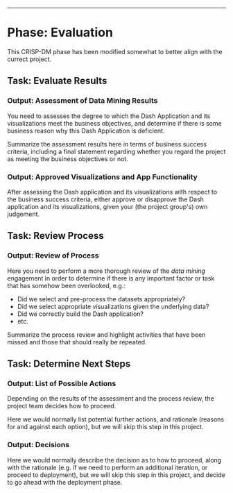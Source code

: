 
---

# Phase: Evaluation

This CRISP-DM phase has been modified somewhat to better align with the currect project.

## Task: Evaluate Results

### Output: Assessment of Data Mining Results

You need to assesses the degree to which the Dash Application and its visualizations meet the business objectives, and determine if there is some business reason why this Dash Application is deficient.

Summarize the assessment results here in terms of business success criteria, including a final statement regarding whether you regard the project as meeting the business objectives or not.

### Output: Approved Visualizations and App Functionality

After assessing the Dash application and its visualizations with respect to the business success criteria, either approve or disapprove the Dash application and its visualizations, given your (the project group's) own judgement.

## Task: Review Process

### Output: Review of Process

Here you need to perform a more thorough review of
the *data mining* engagement in order to determine if there is any important factor or task that has somehow been overlooked, e.g.:
- Did we select and pre-process the datasets appropriately?
- Did we select appropriate visualizations given the underlying data?
- Did we correctly build the Dash application?
- etc.

Summarize the process review and highlight activities that have been missed and those that should really be repeated.

## Task: Determine Next Steps

### Output: List of Possible Actions

Depending on the results of the assessment and the process review, the project team decides how to proceed.

Here we would normally list potential further actions, and rationale (reasons for and against each option), but we will skip this step in this project.

### Output: Decisions

Here we would normally describe the decision as to how to proceed, along with the rationale (e.g. if we need to perform an additional iteration, or proceed to deployment), but we will skip this step in this project, and decide to go ahead with the deployment phase.